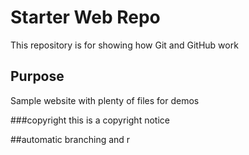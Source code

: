 # Starter Web Repo

This repository is for showing how Git and GitHub work

## Purpose

Sample website with plenty of files for demos

###copyright this is a copyright notice
 
 ##automatic branching and r
